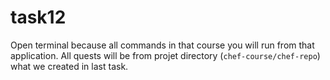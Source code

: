# task12

Open terminal because all commands in that course you will run from that application. All quests will be from projet directory (`chef-course/chef-repo`) what we created in last task.
